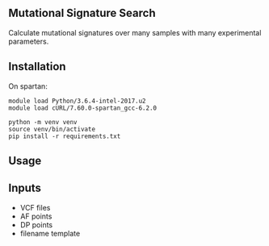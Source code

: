 ## Mutational Signature Search

Calculate mutational signatures over many samples with many experimental parameters.

## Installation
On spartan:
```
module load Python/3.6.4-intel-2017.u2
module load cURL/7.60.0-spartan_gcc-6.2.0
```

```
python -m venv venv
source venv/bin/activate
pip install -r requirements.txt
```

## Usage


## Inputs
* VCF files
* AF points
* DP points
* filename template
